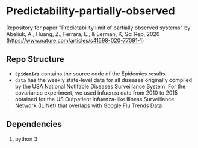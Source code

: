 # Predictability-partially-observed
Repository for paper "Predictability limit of partially observed systems" by Abeliuk, A., Huang, Z., Ferrara, E., & Lerman, K, Sci Rep, 2020 (https://www.nature.com/articles/s41598-020-77091-1)


## Repo Structure

+ **`Epidemics`** contains the source code of the Epidemics results.
+ `data` has the weekly state-level data for all diseases originally compiled by the USA National Notifable Diseases Surveillance System. For the covariance experiment, we used infuenza data from 2010 to 2015 obtained for the US Outpatient
Infuenza-like Illness Surveillance Network (ILINet) that overlaps with Google Flu Trends Data


## Dependencies

1. python 3
